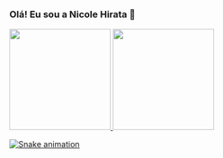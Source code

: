 ### Olá! Eu sou a Nicole Hirata 👋

<div>
  <a href="https://beacons.ai/NickHirata">
  <img height="180cm" src="https://github-readme-stats.vercel.app/api?username=NickHirata&show_icons=true&theme=dracula&include_all_commits=true&count_private=true"/>
  <img height="180cm" src="https://github-readme-stats.vercel.app/api/top-langs/?username=NickHirata&layout=compact&langs_count=16&theme=dracula"/>
</div>
 

![Snake animation](https://github.com/{{nickhirata}}/{{nickhirata}}/blob/output/github-contribution-grid-snake.svg)
